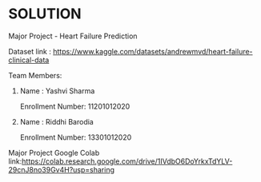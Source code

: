 # SOLUTION
Major Project - Heart Failure Prediction

Dataset link : https://www.kaggle.com/datasets/andrewmvd/heart-failure-clinical-data

Team Members:

1. Name : Yashvi Sharma

   Enrollment Number: 11201012020

2. Name : Riddhi Barodia

   Enrollment Number: 13301012020
   
   
Major Project Google Colab link:https://colab.research.google.com/drive/1IVdbO6DoYrkxTdYLV-29cnJ8no39Gv4H?usp=sharing
